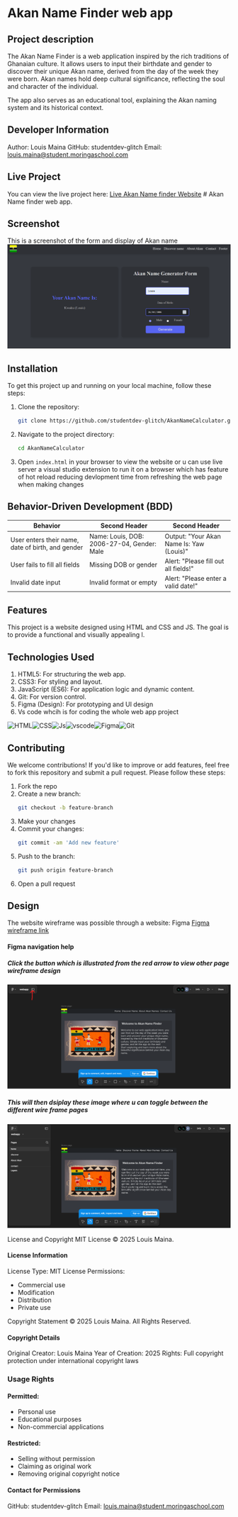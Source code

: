 # Akan Name Finder web app
## Project description
The Akan Name Finder is a web application inspired by the rich traditions of Ghanaian culture. It allows users to input their birthdate and gender to discover their unique Akan name, derived from the day of the week they were born. Akan names hold deep cultural significance, reflecting the soul and character of the individual.

The app also serves as an educational tool, explaining the Akan naming system and its historical context.
## Developer Information
Author: Louis Maina
GitHub: studentdev-glitch
Email: louis.maina@student.moringaschool.com


## Live Project
You can view the live project here: [Live Akan Name finder Website]() # Akan Name finder web app.

## Screenshot
This is a screenshot of the form and display of Akan name
![App Screenshot](./assets/akan-page.png)

## Installation
To get this project up and running on your local machine, follow these steps:

1. Clone the repository:
    ```sh
    git clone https://github.com/studentdev-glitch/AkanNameCalculator.git
    ```
2. Navigate to the project directory:
    ```sh
    cd AkanNameCalculator
    ```
3. Open `index.html` in your browser to view the website or u can use live server a visual studio extension to run it on a browser which has feature of hot reload reducing devlopment time from refreshing the web page when making changes

## Behavior-Driven Development (BDD)
| Behavior                                          | Second Header                               | Second Header |
| ------------------------------------------------- | --------------------------------------------| ------------- |
| User enters their name, date of birth, and gender | Name: Louis, DOB: 2006-27-04, Gender: Male  | Output: "Your Akan Name Is: Yaw (Louis)"    |
| User fails to fill all fields                     | Missing DOB or gender                       | Alert: "Please fill out all fields!"   |
| Invalid date input                                | Invalid format or empty                     | Alert: "Please enter a valid date!" |

## Features
This project is a website designed using HTML and CSS and JS. The goal is to provide a functional and visually appealing l.

## Technologies Used
1. HTML5: For structuring the web app.
2. CSS3: For styling and layout.
3. JavaScript (ES6): For application logic and dynamic content.
4. Git: For version control.
5. Figma (Design): For prototyping and UI design
6. Vs code whcih is for coding the whole web app project


![HTML](https://img.shields.io/badge/HTML5-E34F26?style=for-the-badge&logo=html5&logoColor=white)![CSS](https://img.shields.io/badge/CSS3-1572B6?style=for-the-badge&logo=css3&logoColor=white)![Js](https://img.shields.io/badge/JavaScript-323330?style=for-the-badge&logo=javascript&logoColor=F7DF1E)![vscode](https://img.shields.io/badge/VSCode-0078D4?style=for-the-badge&logo=visual%20studio%20code&logoColor=white)![Figma](https://img.shields.io/badge/Figma-black?style=for-the-badge&logo=figma&logoColor=white)![Git](https://img.shields.io/badge/Git-black?style=for-the-badge&logo=git&logoColor=white)



## Contributing
We welcome contributions! If you'd like to improve or add features, feel free to fork this repository and submit a pull request. Please follow these steps:

1. Fork the repo
2. Create a new branch:
    ```sh
    git checkout -b feature-branch
    ```
3. Make your changes
4. Commit your changes:
    ```sh
    git commit -am 'Add new feature'
    ```
5. Push to the branch:
    ```sh
    git push origin feature-branch
    ```
6. Open a pull request

## Design
The website wireframe was possible through a website: Figma
[Figma wireframe link](https://www.figma.com/design/Bnq8l5R6rx8IR11NKAYWfT/webapp?node-id=0-1&p=f)
#### Figma navigation help
##### Click the button which is illustrated from the red arrow to view other page wireframe design
![Alt text](./assets/figma-help.png)
##### This will then dsiplay these image where u can toggle between the different wire frame pages 
![Alt text](./assets/image.png)

License and Copyright
MIT License
© 2025 Louis Maina.

#### License Information
License Type: MIT License
Permissions:
- Commercial use
- Modification
- Distribution
- Private use

Copyright Statement
© 2025 Louis Maina. All Rights Reserved.

#### Copyright Details

Original Creator: Louis Maina
Year of Creation: 2025
Rights: Full copyright protection under international copyright laws

### Usage Rights

#### Permitted:
- Personal use
- Educational purposes
- Non-commercial applications

#### Restricted:
- Selling without permission
- Claiming as original work
- Removing original copyright notice

#### Contact for Permissions
GitHub: studentdev-glitch
Email: louis.maina@student.moringaschool.com

